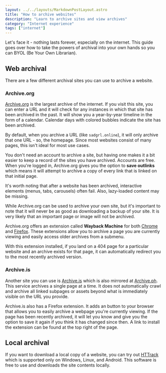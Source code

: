 ```yaml
---
layout: ../../layouts/MarkdownPostLayout.astro
title: "How to archive websites"
description: "Learn to archive sites and view archives"
category: "Internet experience"
tags: ["internet"]
---
```


Let's face it - nothing lasts forever, especially on the internet. This guide goes over how to take the powers of archival into your own hands so you can BYOL (Be Your Own Librarian).

## Web archival

There are a few different archival sites you can use to archive a website.

### Archive.org

[Archive.org](https://archive.org/) is the largest archive of the internet. If you visit this site, you can enter a URL and it will check for any instances in which that site has been archived in the past. It will show you a year-by-year timeline in the form of a calendar. Calendar days with colored bubbles indicate the site has been archived.

By default, when you archive a URL (like `sadgrl.online`), it will only archive that one URL - so, the homepage. Since most websites consist of many pages, this isn't ideal for most use cases.

You don't need an account to archive a site, but having one makes it a bit easier to keep a record of the sites you have archived. Accounts are free. When you're logged in, Archive.org gives you the option to **save outlinks** which means it will attempt to archive a copy of every link that is linked on that initial page.

It's worth noting that after a website has been archived, interactive elements (menus, tabs, carousels) often fail. Also, lazy-loaded content may be missing.

While Archive.org can be used to archive your own site, but it's important to note that it will never be as good as downloading a backup of your site. It is very likely that an important page or image will not be archived.

Archive.org offers an extension called **Wayback Machine** for both [Chrome](https://chromewebstore.google.com/detail/wayback-machine/fpnmgdkabkmnadcjpehmlllkndpkmiak?hl=en-US) and [Firefox](https://addons.mozilla.org/en-US/firefox/addon/wayback-machine_new/). These extensions allow you to archive a page you are currently viewing and easily access older archives from a submenu.

With this extension installed, if you land on a 404 page for a particular website and an archive exists for that page, it can automatically redirect you to the most recently archived version.

### Archive.is

Another site you can use is [Archive.is](https://archive.is/) which is also mirrored at [Archive.ph](https://archive.ph/). This service archives a single page at a time. It does not automatically crawl and archive all linked subpages or assets beyond what is immediately visible on the URL you provide.

Archive.is also has a Firefox extension. It adds an button to your browser that allows you to easily archive a webpage you're currently viewing. If the page has been recently archived, it will let you know and give you the option to save it again if you think it has changed since then. A link to install the extension can be found at the top right of the page.

## Local archival

If you want to download a local copy of a website, you can try out [HTTrack](https://www.httrack.com/) which is supported only on Windows, Linux, and Android. This software is free to use and downloads the site contents locally.
